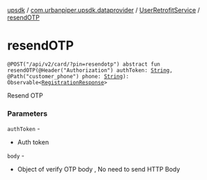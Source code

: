 [upsdk](../../index.md) / [com.urbanpiper.upsdk.dataprovider](../index.md) / [UserRetrofitService](index.md) / [resendOTP](./resend-o-t-p.md)

# resendOTP

`@POST("/api/v2/card/?pin=resendotp") abstract fun resendOTP(@Header("Authorization") authToken: `[`String`](https://kotlinlang.org/api/latest/jvm/stdlib/kotlin/-string/index.html)`, @Path("customer_phone") phone: `[`String`](https://kotlinlang.org/api/latest/jvm/stdlib/kotlin/-string/index.html)`): Observable<`[`RegistrationResponse`](../../com.urbanpiper.upsdk.model.networkresponse/-registration-response/index.md)`>`

Resend OTP

### Parameters

`authToken` -
* Auth token

`body` -
* Object of verify OTP body , No need to send HTTP Body
